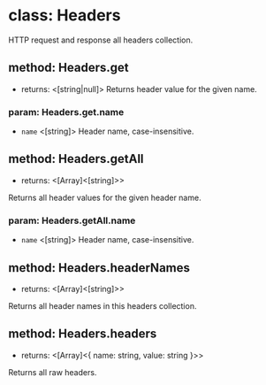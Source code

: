 # class: Headers

HTTP request and response all headers collection.

## method: Headers.get
- returns: <[string|null]>
Returns header value for the given name.

### param: Headers.get.name
- `name` <[string]>
Header name, case-insensitive.

## method: Headers.getAll
- returns: <[Array]<[string]>>

Returns all header values for the given header name.

### param: Headers.getAll.name
- `name` <[string]>
Header name, case-insensitive.

## method: Headers.headerNames
- returns: <[Array]<[string]>>

Returns all header names in this headers collection.

## method: Headers.headers
- returns: <[Array]<{ name: string, value: string }>>

Returns all raw headers.
